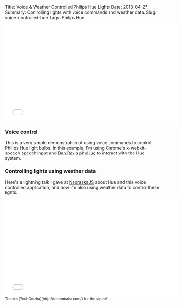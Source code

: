 Title: Voice &amp; Weather Controlled Philips Hue Lights
Date: 2013-04-27
Summary: Controlling lights with voice commands and weather data.
Slug: voice-controlled-hue
Tags: Philips Hue

<div class="videoWrapper">
<iframe width="560" height="315" src="//www.youtube.com/embed/rOW7RapR_d8?rel=0" frameborder="0" allowfullscreen></iframe>
</div>

### Voice control

This is a very simple demonstration of using voice commands to control Philips Hue light bulbs. In this example, I'm using Chrome's x-webkit-speech speech input and [Dan Ray's](https://github.com/danray0424) [phpHue](https://github.com/danray0424/phpHue) to interact with the Hue system.

### Controlling lights using weather data

Here's a lightning talk I gave at [NebraskaJS](http://nebraskajs.com) about Hue and this voice controlled application, and how I'm also using weather data to control these lights.

<div class="videoWrapper">
<iframe width="560" height="315" src="//www.youtube.com/embed/wsFSLDluypk?rel=0" frameborder="0" allowfullscreen></iframe>
</div>
<small>Thanks [TechOmaha](http://techomaha.com/) for the video!</small>